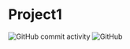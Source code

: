 # Project1

![GitHub commit activity](https://img.shields.io/github/commit-activity/w/Zhuolin0212/Project1?style=plastic) ![GitHub](https://img.shields.io/github/license/Zhuolin0212/Project1?style=plastic)

